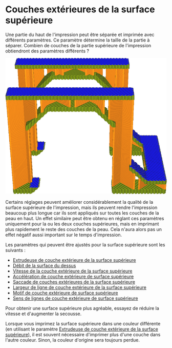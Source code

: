 Couches extérieures de la surface supérieure
====
Une partie du haut de l'impression peut être séparée et imprimée avec différents paramètres. Ce paramètre détermine la taille de la partie à séparer. Combien de couches de la partie supérieure de l'impression obtiendront des paramètres différents ?

![La couche supérieure est imprimée plus lentement (bleu) que le reste de la peau (vert)](../../../articles/images/roofing_layer_count.png)

Certains réglages peuvent améliorer considérablement la qualité de la surface supérieure de l'impression, mais ils peuvent rendre l'impression beaucoup plus longue car ils sont appliqués sur toutes les couches de la peau en haut. Un effet similaire peut être obtenu en réglant ces paramètres uniquement pour la ou les deux couches supérieures, mais en imprimant plus rapidement le reste des couches de la peau. Cela n'aura alors pas un effet négatif aussi important sur le temps d'impression.

Les paramètres qui peuvent être ajustés pour la surface supérieure sont les suivants :
* [Extrudeuse de couche extérieure de la surface supérieure](roofing_extruder_nr.md)
* [Débit de la surface du dessus](../material/roofing_material_flow.md)
* [Vitesse de la couche extérieure de la surface supérieure](../speed/speed_roofing.md)
* [Accélération de couche extérieure de surface supérieure](../speed/acceleration_roofing.md)
* [Saccade de couches extérieures de la surface supérieure](../speed/jerk_roofing.md)
* [Largeur de ligne de couche extérieure de la surface supérieure](../experimental/roofing_line_width.md)
* [Motif de couche extérieure de surface supérieure](../experimental/roofing_pattern.md)
* [Sens de lignes de couche extérieure de surface supérieure](../experimental/roofing_angles.md)

Pour obtenir une surface supérieure plus agréable, essayez de réduire la vitesse et d'augmenter la secousse.

Lorsque vous imprimez la surface supérieure dans une couleur différente (en utilisant le paramètre [Extrudeuse de couche extérieure de la surface supérieure](roofing_extruder_nr.md)), il est souvent nécessaire d'imprimer plus d'une couche dans l'autre couleur. Sinon, la couleur d'origine sera toujours perdue.
